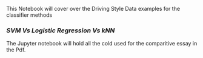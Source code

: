 This Notebook will cover over the Driving Style Data examples for the classifier methods
### *SVM Vs Logistic Regression Vs kNN*

The Jupyter notebook will hold all the cold used for the comparitive essay in the Pdf.
